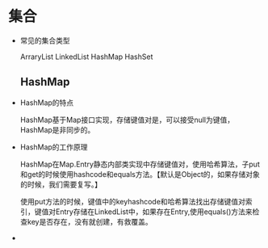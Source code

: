 # 集合

- 常见的集合类型

  ArraryList   LinkedList   HashMap   HashSet

  ## HashMap

  

- HashMap的特点

  HashMap基于Map接口实现，存储键值对是，可以接受null为键值，HashMap是非同步的。

- HashMap的工作原理

  HashMap在Map.Entry静态内部类实现中存储键值对，使用哈希算法，子put和get的时候使用hashcode和equals方法。【默认是Object的，如果存储对象的时候，我们需要复写。】



   使用put方法的时候，键值中的keyhashcode和哈希算法找出存储键值对索引，键值对Entry存储在LinkedList中，如果存在Entry,使用equals()方法来检查key是否存在，没有就创建，有救覆盖。

- 

